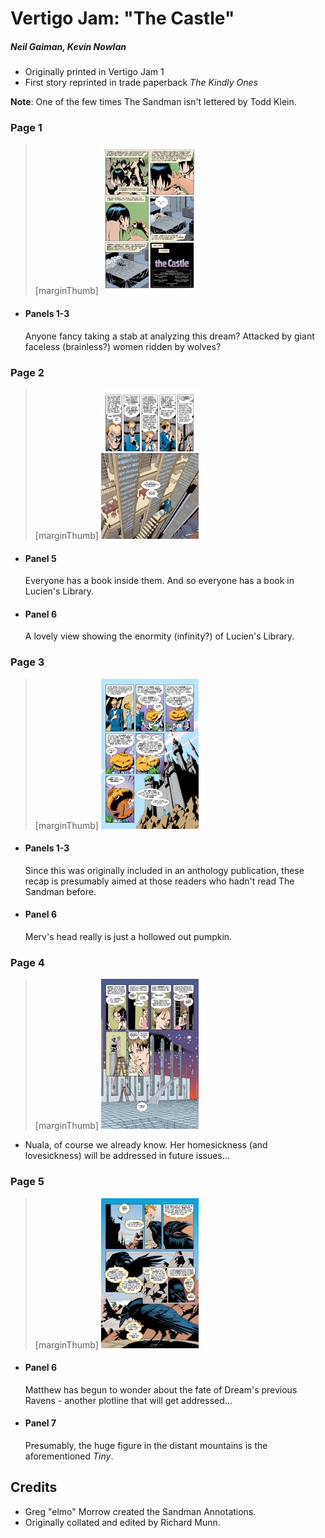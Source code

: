 # Vertigo Jam: "The Castle"

##### Neil Gaiman, Kevin Nowlan

- Originally printed in Vertigo Jam 1
- First story reprinted in trade paperback _The Kindly Ones_

**Note**: One of the few times The Sandman isn't lettered by Todd Klein.


### Page 1

> [marginThumb] ![page 1](thumbnails/sandman-vertigojam1/page01.jpg)

- #### Panels 1-3

  Anyone fancy taking a stab at analyzing this dream?  Attacked by giant faceless (brainless?) women ridden by wolves?

### Page 2

> [marginThumb] ![page 2](thumbnails/sandman-vertigojam1/page02.jpg)

- #### Panel 5

  Everyone has a book inside them.  And so everyone has a book in Lucien's Library.

- #### Panel 6

  A lovely view showing the enormity (infinity?) of Lucien's Library.

### Page 3

> [marginThumb] ![page 3](thumbnails/sandman-vertigojam1/page03.jpg)

- #### Panels 1-3

  Since this was originally included in an anthology publication, these recap is presumably aimed at those readers who hadn't read The Sandman before.

- #### Panel 6

  Merv's head really is just a hollowed out pumpkin.

### Page 4

> [marginThumb] ![page 4](thumbnails/sandman-vertigojam1/page04.jpg)

- Nuala, of course we already know. Her homesickness (and lovesickness) will be addressed in future issues...

### Page 5

> [marginThumb] ![page 5](thumbnails/sandman-vertigojam1/page05.jpg)

- #### Panel 6

  Matthew has begun to wonder about the fate of Dream's previous Ravens - another plotline that will get addressed...

- #### Panel 7

  Presumably, the huge figure in the distant mountains is the aforementioned _Tiny_.

## Credits

- Greg "elmo" Morrow created the Sandman Annotations.
- Originally collated and edited by Richard Munn.
